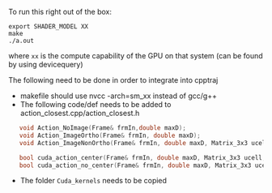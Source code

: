 
 To run this right out of the box:
 ```
 export SHADER_MODEL XX
 make 
 ./a.out

 ```
 where ```xx``` is the compute capability of the GPU on that system (can be found by using devicequery)




 
 
 The following need to be done in order to integrate into cpptraj 
 
 - makefile should use nvcc -arch=sm_xx instead of gcc/g++
 - The following code/def needs to be added to action_closest.cpp/action_closest.h
 ```C++
    void Action_NoImage(Frame& frmIn,double maxD);
    void Action_ImageOrtho(Frame& frmIn, double maxD);
    void Action_ImageNonOrtho(Frame& frmIn, double maxD, Matrix_3x3 ucell, Matrix_3x3 recip);

    bool cuda_action_center(Frame& frmIn, double maxD, Matrix_3x3 ucell, Matrix_3x3 recip,int type, float &time_gpu);
    bool cuda_action_no_center(Frame& frmIn, double maxD, Matrix_3x3 ucell, Matrix_3x3 recip,int type, float &time_gpu);
  ```
    
- The folder `Cuda_kernels` needs to be copied
